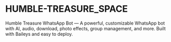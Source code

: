 # HUMBLE-TREASURE_SPACE
Humble Treasure WhatsApp Bot — A powerful, customizable WhatsApp bot with AI, audio, download, photo effects, group management, and more. Built with Baileys and easy to deploy.
